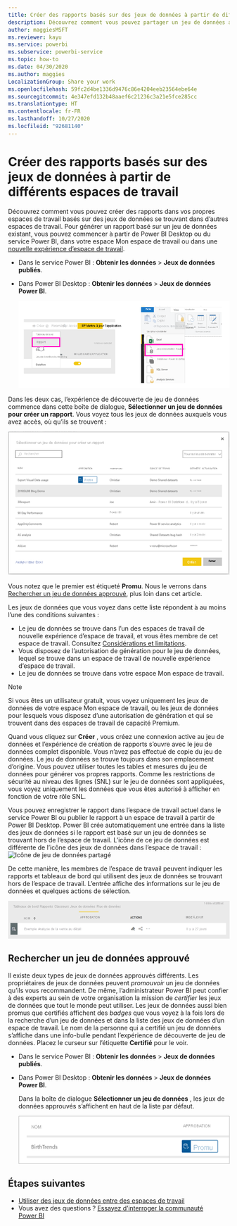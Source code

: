 ```yaml
---
title: Créer des rapports basés sur des jeux de données à partir de différents espaces de travail - Power BI
description: Découvrez comment vous pouvez partager un jeu de données avec des utilisateurs dans toute l’organisation. Ils peuvent ensuite générer des rapports basés sur votre jeu de données dans leurs propres espaces de travail.
author: maggiesMSFT
ms.reviewer: kayu
ms.service: powerbi
ms.subservice: powerbi-service
ms.topic: how-to
ms.date: 04/30/2020
ms.author: maggies
LocalizationGroup: Share your work
ms.openlocfilehash: 59fc2d4be1336d9476c86e4204eeb23564ebe64e
ms.sourcegitcommit: 4e347efd132b48aaef6c21236c3a21e5fce285cc
ms.translationtype: HT
ms.contentlocale: fr-FR
ms.lasthandoff: 10/27/2020
ms.locfileid: "92681140"
---
```

# <a name="create-reports-based-on-datasets-from-different-workspaces"></a>Créer des rapports basés sur des jeux de données à partir de différents espaces de travail

Découvrez comment vous pouvez créer des rapports dans vos propres espaces de travail basés sur des jeux de données se trouvant dans d’autres espaces de travail. Pour générer un rapport basé sur un jeu de données existant, vous pouvez commencer à partir de Power BI Desktop ou du service Power BI, dans votre espace Mon espace de travail ou dans une [nouvelle expérience d’espace de travail](../collaborate-share/service-create-the-new-workspaces.md).

- Dans le service Power BI : **Obtenir les données** > **Jeux de données publiés**.
- Dans Power BI Desktop : **Obtenir les données** > **Jeux de données Power BI**.

    ![Se connecter à un jeu de données existant](media/service-datasets-across-workspaces/power-bi-connect-dataset-pk.png)
   
Dans les deux cas, l’expérience de découverte de jeu de données commence dans cette boîte de dialogue, **Sélectionner un jeu de données pour créer un rapport**. Vous voyez tous les jeux de données auxquels vous avez accès, où qu’ils se trouvent :

![Sélectionner un jeu de données](media/service-datasets-across-workspaces/power-bi-select-dataset.png)

Vous notez que le premier est étiqueté **Promu**. Nous le verrons dans [Rechercher un jeu de données approuvé](#find-an-endorsed-dataset), plus loin dans cet article.

Les jeux de données que vous voyez dans cette liste répondent à au moins l’une des conditions suivantes :

- Le jeu de données se trouve dans l’un des espaces de travail de nouvelle expérience d’espace de travail, et vous êtes membre de cet espace de travail. Consultez [Considérations et limitations](service-datasets-across-workspaces.md#considerations-and-limitations).
- Vous disposez de l’autorisation de génération pour le jeu de données, lequel se trouve dans un espace de travail de nouvelle expérience d’espace de travail.
- Le jeu de données se trouve dans votre espace Mon espace de travail.

> [!NOTE]
> Si vous êtes un utilisateur gratuit, vous voyez uniquement les jeux de données de votre espace Mon espace de travail, ou les jeux de données pour lesquels vous disposez d’une autorisation de génération et qui se trouvent dans des espaces de travail de capacité Premium.

Quand vous cliquez sur **Créer** , vous créez une connexion active au jeu de données et l’expérience de création de rapports s’ouvre avec le jeu de données complet disponible. Vous n’avez pas effectué de copie du jeu de données. Le jeu de données se trouve toujours dans son emplacement d’origine. Vous pouvez utiliser toutes les tables et mesures du jeu de données pour générer vos propres rapports. Comme les restrictions de sécurité au niveau des lignes (SNL) sur le jeu de données sont appliquées, vous voyez uniquement les données que vous êtes autorisé à afficher en fonction de votre rôle SNL.

Vous pouvez enregistrer le rapport dans l’espace de travail actuel dans le service Power BI ou publier le rapport à un espace de travail à partir de Power BI Desktop. Power BI crée automatiquement une entrée dans la liste des jeux de données si le rapport est basé sur un jeu de données se trouvant hors de l’espace de travail. L’icône de ce jeu de données est différente de l’icône des jeux de données dans l’espace de travail : ![Icône de jeu de données partagé](media/service-datasets-discover-across-workspaces/power-bi-shared-dataset-icon.png)

De cette manière, les membres de l’espace de travail peuvent indiquer les rapports et tableaux de bord qui utilisent des jeux de données se trouvant hors de l’espace de travail. L’entrée affiche des informations sur le jeu de données et quelques actions de sélection.

![Actions de jeu de données](media/service-datasets-across-workspaces/power-bi-dataset-actions.png)

## <a name="find-an-endorsed-dataset"></a>Rechercher un jeu de données approuvé

Il existe deux types de jeux de données approuvés différents. Les propriétaires de jeux de données peuvent *promouvoir* un jeu de données qu’ils vous recommandent. De même, l’administrateur Power BI peut confier à des experts au sein de votre organisation la mission de *certifier* les jeux de données que tout le monde peut utiliser. Les jeux de données aussi bien promus que certifiés affichent des *badges* que vous voyez à la fois lors de la recherche d’un jeu de données et dans la liste des jeux de données d’un espace de travail. Le nom de la personne qui a certifié un jeu de données s’affiche dans une info-bulle pendant l’expérience de découverte de jeu de données. Placez le curseur sur l’étiquette **Certifié** pour le voir.

- Dans le service Power BI : **Obtenir les données** > **Jeux de données publiés**.
- Dans Power BI Desktop : **Obtenir les données** > **Jeux de données Power BI**.

    Dans la boîte de dialogue **Sélectionner un jeu de données** , les jeux de données approuvés s’affichent en haut de la liste par défaut. 

    ![Jeu de données promu](media/service-datasets-discover-across-workspaces/power-bi-dataset-promoted.png)

## <a name="next-steps"></a>Étapes suivantes

- [Utiliser des jeux de données entre des espaces de travail](service-datasets-across-workspaces.md)
- Vous avez des questions ? [Essayez d’interroger la communauté Power BI](https://community.powerbi.com/)
